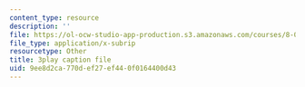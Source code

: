 ```yaml
---
content_type: resource
description: ''
file: https://ol-ocw-studio-app-production.s3.amazonaws.com/courses/8-03sc-physics-iii-vibrations-and-waves-fall-2016/9ee8d2ca770def27ef440f0164400d43_sBKHUPDUI1o.srt
file_type: application/x-subrip
resourcetype: Other
title: 3play caption file
uid: 9ee8d2ca-770d-ef27-ef44-0f0164400d43
---
```

